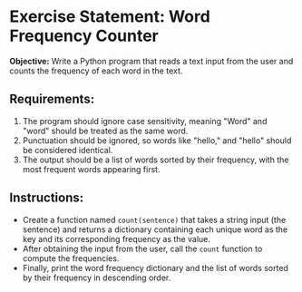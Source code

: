 # Exercise Statement: Word Frequency Counter

**Objective:** Write a Python program that reads a text input from the user and counts the frequency of each word in the text.

## Requirements:
1. The program should ignore case sensitivity, meaning "Word" and "word" should be treated as the same word.
2. Punctuation should be ignored, so words like "hello," and "hello" should be considered identical.
3. The output should be a list of words sorted by their frequency, with the most frequent words appearing first.

## Instructions:
- Create a function named `count(sentence)` that takes a string input (the sentence) and returns a dictionary containing each unique word as the key and its corresponding frequency as the value.
- After obtaining the input from the user, call the `count` function to compute the frequencies.
- Finally, print the word frequency dictionary and the list of words sorted by their frequency in descending order.
